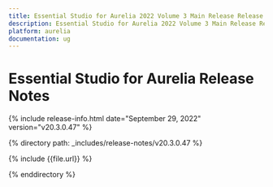 ```yaml
---
title: Essential Studio for Aurelia 2022 Volume 3 Main Release Release Notes  
description: Essential Studio for Aurelia 2022 Volume 3 Main Release Release Notes  
platform: aurelia
documentation: ug
---
```


# Essential Studio for Aurelia  Release Notes  

{% include release-info.html date="September 29, 2022"  version="v20.3.0.47" %} 

{% directory path: _includes/release-notes/v20.3.0.47 %}

{% include {{file.url}} %}

{% enddirectory %}